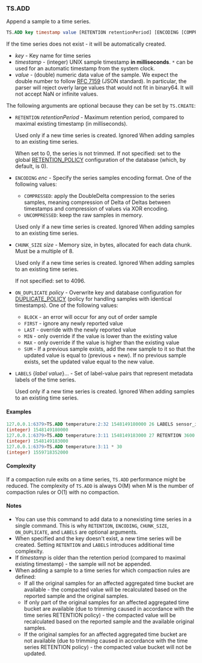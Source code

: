 ### TS.ADD

Append a sample to a time series. 

```sql
TS.ADD key timestamp value [RETENTION retentionPeriod] [ENCODING [COMPRESSED|UNCOMPRESSED]] [CHUNK_SIZE size] [ON_DUPLICATE policy] [LABELS {label value}...]
```

If the time series does not exist - it will be automatically created.

- _key_ - Key name for time series
- _timestamp_ - (integer) UNIX sample timestamp **in milliseconds**. `*` can be used for an automatic timestamp from the system clock.
- _value_ - (double) numeric data value of the sample. We expect the double number to follow [RFC 7159](https://tools.ietf.org/html/rfc7159) (JSON standard). In particular, the parser will reject overly large values that would not fit in binary64. It will not accept NaN or infinite values.

The following arguments are optional because they can be set by `TS.CREATE`:

 - `RETENTION` _retentionPeriod_ - Maximum retention period, compared to maximal existing timestamp (in milliseconds).

    Used only if a new time series is created. Ignored When adding samples to an existing time series.
  
    When set to 0, the series is not trimmed. If not specified: set to the global [RETENTION_POLICY](https://redis.io/docs/stack/timeseries/configuration/#retention_policy) configuration of the database (which, by default, is 0).
    
 - `ENCODING` _enc_ - Specify the series samples encoding format. One of the following values:
    - `COMPRESSED`: apply the DoubleDelta compression to the series samples, meaning compression of Delta of Deltas between timestamps and compression of values via XOR encoding.
    - `UNCOMPRESSED`: keep the raw samples in memory.

    Used only if a new time series is created. Ignored When adding samples to an existing time series.

 - `CHUNK_SIZE` _size_ - Memory size, in bytes, allocated for each data chunk. Must be a multiple of 8.

    Used only if a new time series is created. Ignored When adding samples to an existing time series.

    If not specified: set to 4096.

 - `ON_DUPLICATE` _policy_ - Overwrite key and database configuration for [DUPLICATE_POLICY](https://redis.io/docs/stack/timeseries/configuration/#duplicate_policy) (policy for handling samples with identical timestamps). One of the following values:
   - `BLOCK` - an error will occur for any out of order sample
   - `FIRST` - ignore any newly reported value
   - `LAST` - override with the newly reported value
   - `MIN` - only override if the value is lower than the existing value
   - `MAX` - only override if the value is higher than the existing value
   - `SUM` - If a previous sample exists, add the new sample to it so that the updated value is equal to (previous + new). If no previous sample exists, set the updated value equal to the new value.

 - `LABELS` {_label_ _value_}... - Set of label-value pairs that represent metadata labels of the time series.

    Used only if a new time series is created. Ignored When adding samples to an existing time series.

#### Examples
```sql
127.0.0.1:6379>TS.ADD temperature:2:32 1548149180000 26 LABELS sensor_id 2 area_id 32
(integer) 1548149180000
127.0.0.1:6379>TS.ADD temperature:3:11 1548149183000 27 RETENTION 3600
(integer) 1548149183000
127.0.0.1:6379>TS.ADD temperature:3:11 * 30
(integer) 1559718352000
```

#### Complexity

If a compaction rule exits on a time series, `TS.ADD` performance might be reduced.
The complexity of `TS.ADD` is always O(M) when M is the number of compaction rules or O(1) with no compaction.

#### Notes

- You can use this command to add data to a nonexisting time series in a single command.
  This is why `RETENTION`, `ENCODING`, `CHUNK_SIZE`, `ON_DUPLICATE`, and `LABELS` are optional arguments.
- When specified and the key doesn't exist, a new time series will be created.
  Setting `RETENTION` and `LABELS` introduces additional time complexity.
- If _timestamp_ is older than the retention period (compared to maximal existing timestamp) - the sample will not be appended.
- When adding a sample to a time series for which compaction rules are defined:
  - If all the original samples for an affected aggregated time bucket are available - the compacted value will be recalculated based on the reported sample and the original samples.
  - If only part of the original samples for an affected aggregated time bucket are available (due to trimming caused in accordance with the time series RETENTION policy) - the compacted value will be recalculated based on the reported sample and the available original samples.
  - If the original samples for an affected aggregated time bucket are not available (due to trimming caused in accordance with the time series RETENTION policy) - the compacted value bucket will not be updated.  
